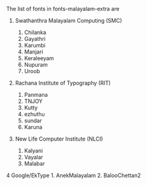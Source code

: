 The list of fonts in fonts-malayalam-extra are

1. Swathanthra Malayalam Computing (SMC)
	1. Chilanka
	2. Gayathri
	3. Karumbi
	4. Manjari
	5. Keraleeyam
	6. Nupuram
	7. Uroob

2. Rachana Institute of Typography (RIT)
	1. Panmana
	2. TNJOY
	3. Kutty
	4. ezhuthu
	5. sundar
	6. Karuna

3. New Life Computer Institute (NLCI)
	1. Kalyani
	2. Vayalar
	3. Malabar

 4 Google/EkType
	1. AnekMalayalam
	2. BalooChettan2 

